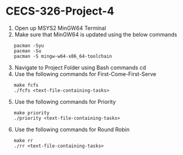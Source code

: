# CECS-326-Project-4
1. Open up MSYS2 MinGW64 Terminal
2. Make sure that MinGW64 is updated using the below commands
```
   pacman -Syu
   pacman -Su
   pacman -S mingw-w64-x86_64-toolchain
```
3. Navigate to Project Folder using Bash commands cd
4. Use the following commands for First-Come-First-Serve
```
   make fcfs
   ./fcfs <text-file-containing-tasks>
```
5. Use the following commands for Priority
```
   make priority
   ./priority <text-file-containing-tasks>
```
6. Use the following commands for Round Robin
```
   make rr
   ./rr <text-file-containing-tasks>
```
